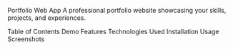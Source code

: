 Portfolio Web App
A professional portfolio website showcasing your skills, projects, and experiences.

Table of Contents
Demo
Features
Technologies Used
Installation
Usage
Screenshots

